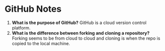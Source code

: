 # GitHub Notes

1. **What is the purpose of GitHub?** GitHub is a cloud version control platform. 
1. **What is the difference between forking and cloning a repository?** Forking seems to be from cloud to cloud and cloning is when the repo is copied to the local machine. 